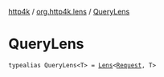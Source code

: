 [http4k](../index.md) / [org.http4k.lens](index.md) / [QueryLens](./-query-lens.md)

# QueryLens

`typealias QueryLens<T> = `[`Lens`](-lens/index.md)`<`[`Request`](../org.http4k.core/-request/index.md)`, T>`